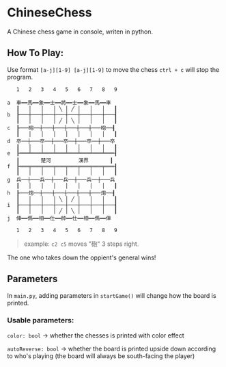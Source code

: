 ﻿# ChineseChess
A Chinese chess game in console, writen in python.

## How To Play:

Use format `[a-j][1-9] [a-j][1-9]` to move the chess
`ctrl + c` will stop the program.

```
   1   2   3   4   5   6   7   8   9   

a  車━━馬━━象━━士━━將━━士━━象━━馬━━車
   ┃   │   │   │ ╲ │ ╱ │   │   │   ┃
b  ┠───┼───┼───┼───┼───┼───┼───┼───┨
   ┃   │   │   │ ╱ │ ╲ │   │   │   ┃
c  ┠───砲──┼───┼───┼───┼───┼───砲──┨
   ┃   │   │   │   │   │   │   │   ┃
d  卒──┼───卒──┼───卒──┼───卒──┼───卒
   ┃   │   │   │   │   │   │   │   ┃
e  ┠═══╧═══╧═══╧═══╧═══╧═══╧═══╧═══┨
   ┃       楚河         漢界       ┃
f  ┠═══╤═══╤═══╤═══╤═══╤═══╤═══╤═══┨
   ┃   │   │   │   │   │   │   │   ┃
g  兵──┼───兵──┼───兵──┼───兵──┼───兵
   ┃   │   │   │   │   │   │   │   ┃
h  ┠───炮──┼───┼───┼───┼───┼───炮──┨
   ┃   │   │   │ ╲ │ ╱ │   │   │   ┃
i  ┠───┼───┼───┼───┼───┼───┼───┼───┨
   ┃   │   │   │ ╱ │ ╲ │   │   │   ┃
j  俥━━傌━━相━━仕━━帥━━仕━━相━━傌━━俥

   1   2   3   4   5   6   7   8   9   
```
> example: `c2 c5` moves "砲" 3 steps right.

The one who takes down the oppient's general wins!



## Parameters

In `main.py`, adding parameters in `startGame()` will change how the board is printed.

### Usable parameters:

`color: bool` -> whether the chesses is printed with color effect

`autoReverse: bool` -> whether the board is printed upside down according to who's playing (the board will always be south-facing the player)
